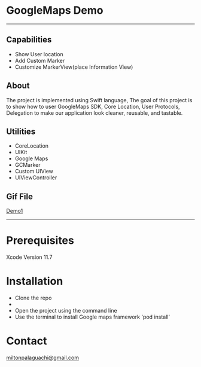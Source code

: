
# GoogleMaps Demo
---
## Capabilities
- Show User location
- Add Custom Marker
- Customize MarkerView(place Information View)
## About
The project is implemented using Swift language, The goal of this project is to show how to user GoogleMaps SDK, Core Location, User Protocols, Delegation to make our application look cleaner, reusable, and tastable.

## Utilities
- CoreLocation
- UIKit
- Google Maps
- GCMarker
- Custom UIView
- UIViewController

## Gif File
[Demo1](https://media.giphy.com/media/DOpWztN0VTiR4afX78/giphy.gif)

---
# Prerequisites
Xcode 
Version 11.7

# Installation
- Clone the repo
-
- Open the project using the command line
- Use the terminal to install Google maps framework 'pod install'
# Contact
miltonpalaguachi@gmail.com
